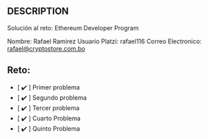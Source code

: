 ## DESCRIPTION

Solución al reto: Ethereum Developer Program

Nombre: Rafael Ramirez
Usuario Platzi: rafael116
Correo Electronico: rafael@cryptostore.com.bo

## Reto:

- [ :heavy_check_mark: ] Primer problema
- [ :heavy_check_mark: ] Segundo problema
- [ :heavy_check_mark: ] Tercer problema
- [ :heavy_check_mark: ] Cuarto Problema
- [ :heavy_check_mark: ] Quinto Problema
